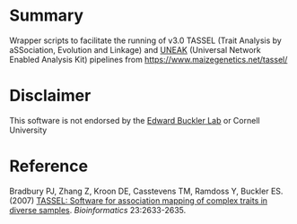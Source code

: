 # Summary
Wrapper scripts to facilitate the running of v3.0 TASSEL (Trait Analysis by aSSociation, Evolution and Linkage) and [UNEAK](https://bytebucket.org/tasseladmin/tassel-5-source/wiki/docs/TasselPipelineUNEAK.pdf) (Universal Network Enabled Analysis Kit) pipelines from https://www.maizegenetics.net/tassel/

# Disclaimer
This software is not endorsed by the [Edward Buckler Lab](https://www.maizegenetics.net/tassel/) or Cornell University

# Reference
Bradbury PJ, Zhang Z, Kroon DE, Casstevens TM, Ramdoss Y, Buckler ES. (2007) [TASSEL: Software for association mapping of complex traits in diverse samples](https://tassel.bitbucket.io/docs/bradbury2007bioinformatics.pdf). *Bioinformatics* 23:2633-2635.
